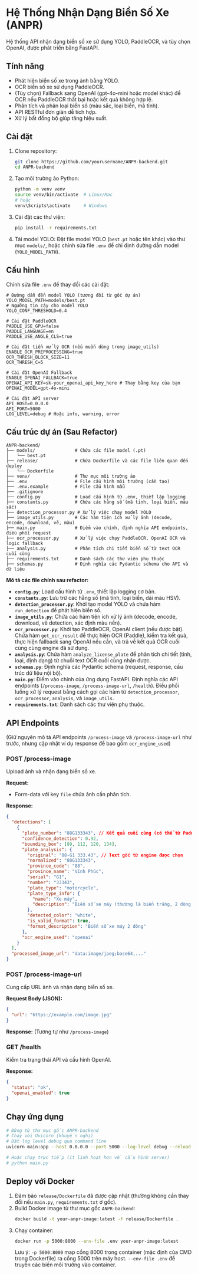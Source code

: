 # Hệ Thống Nhận Dạng Biển Số Xe (ANPR)

Hệ thống API nhận dạng biển số xe sử dụng YOLO, PaddleOCR, và tùy chọn OpenAI, được phát triển bằng FastAPI.

## Tính năng

- Phát hiện biển số xe trong ảnh bằng YOLO.
- OCR biển số xe sử dụng PaddleOCR.
- (Tùy chọn) Fallback sang OpenAI (gpt-4o-mini hoặc model khác) để OCR nếu PaddleOCR thất bại hoặc kết quả không hợp lệ.
- Phân tích và phân loại biển số (màu sắc, loại biển, mã tỉnh).
- API RESTful đơn giản dễ tích hợp.
- Xử lý bất đồng bộ giúp tăng hiệu suất.

## Cài đặt

1.  Clone repository:
    ```bash
    git clone https://github.com/yourusername/ANPR-backend.git
    cd ANPR-backend
    ```

2.  Tạo môi trường ảo Python:
    ```bash
    python -m venv venv
    source venv/bin/activate  # Linux/Mac
    # hoặc
    venv\Scripts\activate     # Windows
    ```

3.  Cài đặt các thư viện:
    ```bash
    pip install -r requirements.txt
    ```

4.  Tải model YOLO:
    Đặt file model YOLO (`best.pt` hoặc tên khác) vào thư mục `models/`, hoặc
    chỉnh sửa file `.env` để chỉ định đường dẫn model (`YOLO_MODEL_PATH`).

## Cấu hình

Chỉnh sửa file `.env` để thay đổi các cài đặt:

```dotenv
# Đường dẫn đến model YOLO (tương đối từ gốc dự án)
YOLO_MODEL_PATH=models/best.pt
# Ngưỡng tin cậy cho model YOLO
YOLO_CONF_THRESHOLD=0.4

# Cài đặt PaddleOCR
PADDLE_USE_GPU=false
PADDLE_LANGUAGE=en
PADDLE_USE_ANGLE_CLS=true

# Cài đặt tiền xử lý OCR (nếu muốn dùng trong image_utils)
ENABLE_OCR_PREPROCESSING=true
OCR_THRESH_BLOCK_SIZE=11
OCR_THRESH_C=5

# Cài đặt OpenAI Fallback
ENABLE_OPENAI_FALLBACK=true
OPENAI_API_KEY=sk-your_openai_api_key_here # Thay bằng key của bạn
OPENAI_MODEL=gpt-4o-mini

# Cài đặt API server
API_HOST=0.0.0.0
API_PORT=5000
LOG_LEVEL=debug # Hoặc info, warning, error
```

## Cấu trúc dự án (Sau Refactor)

```
ANPR-backend/
├── models/               # Chứa các file model (.pt)
│   └── best.pt
├── release/              # Chứa Dockerfile và các file liên quan đến deploy
│   └── Dockerfile
├── venv/                 # Thư mục môi trường ảo
├── .env                  # File cấu hình môi trường (cần tạo)
├── .env.example          # File cấu hình mẫu
├── .gitignore
├── config.py             # Load cấu hình từ .env, thiết lập logging
├── constants.py          # Chứa các hằng số (mã tỉnh, loại biển, màu sắc)
├── detection_processor.py # Xử lý việc chạy model YOLO
├── image_utils.py        # Các hàm tiện ích xử lý ảnh (decode, encode, download, vẽ, màu)
├── main.py               # Điểm vào chính, định nghĩa API endpoints, điều phối request
├── ocr_processor.py      # Xử lý việc chạy PaddleOCR, OpenAI OCR và logic fallback
├── analysis.py           # Phân tích chi tiết biển số từ text OCR cuối cùng
├── requirements.txt      # Danh sách các thư viện phụ thuộc
├── schemas.py            # Định nghĩa các Pydantic schema cho API và dữ liệu
```

**Mô tả các file chính sau refactor:**

-   **`config.py`**: Load cấu hình từ `.env`, thiết lập logging cơ bản.
-   **`constants.py`**: Lưu trữ các hằng số (mã tỉnh, loại biển, dải màu HSV).
-   **`detection_processor.py`**: Khởi tạo model YOLO và chứa hàm `run_detection` để phát hiện biển số.
-   **`image_utils.py`**: Chứa các hàm tiện ích xử lý ảnh (decode, encode, download, vẽ detection, xác định màu nền).
-   **`ocr_processor.py`**: Khởi tạo PaddleOCR, OpenAI client (nếu được bật). Chứa hàm `get_ocr_result` để thực hiện OCR (Paddle), kiểm tra kết quả, thực hiện fallback sang OpenAI nếu cần, và trả về kết quả OCR cuối cùng cùng engine đã sử dụng.
-   **`analysis.py`**: Chứa hàm `analyze_license_plate` để phân tích chi tiết (tỉnh, loại, định dạng) từ chuỗi text OCR cuối cùng nhận được.
-   **`schemas.py`**: Định nghĩa các Pydantic schema (request, response, cấu trúc dữ liệu nội bộ).
-   **`main.py`**: Điểm vào chính của ứng dụng FastAPI. Định nghĩa các API endpoints (`/process-image`, `/process-image-url`, `/health`). Điều phối luồng xử lý request bằng cách gọi các hàm từ `detection_processor`, `ocr_processor`, `analysis`, và `image_utils`.
-   **`requirements.txt`**: Danh sách các thư viện phụ thuộc.

## API Endpoints

(Giữ nguyên mô tả API endpoints `/process-image` và `/process-image-url` như trước, nhưng cập nhật ví dụ response để bao gồm `ocr_engine_used`)

### POST /process-image

Upload ảnh và nhận dạng biển số xe.

**Request:**

-   Form-data với key `file` chứa ảnh cần phân tích.

**Response:**

```json
{
  "detections": [
    {
      "plate_number": "88G133343", // Kết quả cuối cùng (có thể từ Paddle hoặc OpenAI)
      "confidence_detection": 0.92,
      "bounding_box": [89, 112, 120, 134],
      "plate_analysis": {
        "original": "88-G1 333.43", // Text gốc từ engine được chọn
        "normalized": "88G133343",
        "province_code": "88",
        "province_name": "Vĩnh Phúc",
        "serial": "G1",
        "number": "33343",
        "plate_type": "motorcycle",
        "plate_type_info": {
          "name": "Xe máy", 
          "description": "Biển số xe máy (thường là biển trắng, 2 dòng hoặc 1 dòng)"
        },
        "detected_color": "white",
        "is_valid_format": true,
        "format_description": "Biển số xe máy 2 dòng"
      },
      "ocr_engine_used": "openai"
    }
  ],
  "processed_image_url": "data:image/jpeg;base64,..."
}
```

### POST /process-image-url

Cung cấp URL ảnh và nhận dạng biển số xe.

**Request Body (JSON):**

```json
{
  "url": "https://example.com/image.jpg"
}
```

**Response:** (Tương tự như `/process-image`)

### GET /health

Kiểm tra trạng thái API và cấu hình OpenAI.

**Response:**

```json
{
  "status": "ok",
  "openai_enabled": true 
}
```

## Chạy ứng dụng

```bash
# Đứng từ thư mục gốc ANPR-backend
# Chạy với Uvicorn (khuyến nghị)
# Đặt log level debug qua command line
uvicorn main:app --host 0.0.0.0 --port 5000 --log-level debug --reload 

# Hoặc chạy trực tiếp (ít linh hoạt hơn về cấu hình server)
# python main.py
```

## Deploy với Docker

1.  Đảm bảo `release/Dockerfile` đã được cập nhật (thường không cần thay đổi nếu `main.py`, `requirements.txt` ở gốc).
2.  Build Docker image từ thư mục gốc `ANPR-backend`:
    ```bash
    docker build -t your-anpr-image:latest -f release/Dockerfile .
    ```
3.  Chạy container:
    ```bash
    docker run -p 5000:8000 --env-file .env your-anpr-image:latest
    ```
    Lưu ý: `-p 5000:8000` map cổng 8000 trong container (mặc định của CMD trong Dockerfile) ra cổng 5000 trên máy host. `--env-file .env` để truyền các biến môi trường vào container.
